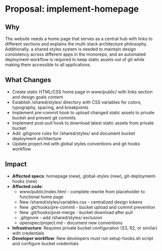 # Proposal: implement-homepage

## Why
The website needs a home page that serves as a central hub with links to different sections and explains the multi-stack architecture philosophy. Additionally, a shared styles system is needed to maintain design consistency across different apps in the monorepo, and an automated deployment workflow is required to keep static assets out of git while making them accessible to all applications.

## What Changes
- Create static HTML/CSS home page in www/public/ with links section and design goals content
- Establish /shared/styles/ directory with CSS variables for colors, typography, spacing, and breakpoints
- Implement pre-commit hook to upload changed static assets to private bucket and prevent git commits
- Implement post-pull hook to download latest static assets from private bucket
- Add .gitignore rules for /shared/styles/ and document bucket deployment architecture
- Update project.md with global styles conventions and git hooks workflow

## Impact
- **Affected specs**: homepage (new), global-styles (new), git-deployment-hooks (new)
- **Affected code**:
  - www/public/index.html - complete rewrite from placeholder to functional home page
  - New /shared/styles/variables.css - centralized design tokens
  - New .git/hooks/pre-commit - bucket upload and commit prevention
  - New .git/hooks/post-merge - bucket download after pull
  - .gitignore - add /shared/styles/ exclusion
  - openspec/project.md - document new conventions
- **Infrastructure**: Requires private bucket configuration (S3, R2, or similar) with credentials
- **Developer workflow**: New developers must run setup-hooks.sh script and configure bucket credentials
